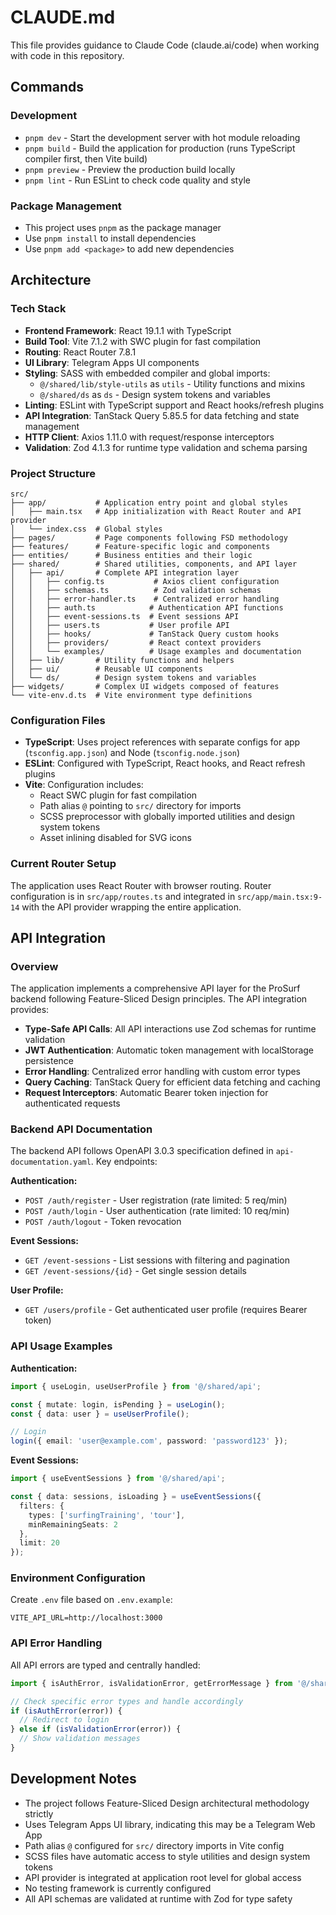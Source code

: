 # CLAUDE.md

This file provides guidance to Claude Code (claude.ai/code) when working with code in this repository.

## Commands

### Development
- `pnpm dev` - Start the development server with hot module reloading
- `pnpm build` - Build the application for production (runs TypeScript compiler first, then Vite build)
- `pnpm preview` - Preview the production build locally
- `pnpm lint` - Run ESLint to check code quality and style

### Package Management
- This project uses `pnpm` as the package manager
- Use `pnpm install` to install dependencies
- Use `pnpm add <package>` to add new dependencies

## Architecture

### Tech Stack
- **Frontend Framework**: React 19.1.1 with TypeScript
- **Build Tool**: Vite 7.1.2 with SWC plugin for fast compilation
- **Routing**: React Router 7.8.1
- **UI Library**: Telegram Apps UI components
- **Styling**: SASS with embedded compiler and global imports:
  - `@/shared/lib/style-utils` as `utils` - Utility functions and mixins
  - `@/shared/ds` as `ds` - Design system tokens and variables
- **Linting**: ESLint with TypeScript support and React hooks/refresh plugins
- **API Integration**: TanStack Query 5.85.5 for data fetching and state management
- **HTTP Client**: Axios 1.11.0 with request/response interceptors
- **Validation**: Zod 4.1.3 for runtime type validation and schema parsing

### Project Structure
```
src/
├── app/           # Application entry point and global styles
│   ├── main.tsx   # App initialization with React Router and API provider
│   └── index.css  # Global styles
├── pages/         # Page components following FSD methodology
├── features/      # Feature-specific logic and components
├── entities/      # Business entities and their logic
├── shared/        # Shared utilities, components, and API layer
│   ├── api/       # Complete API integration layer
│   │   ├── config.ts           # Axios client configuration
│   │   ├── schemas.ts          # Zod validation schemas
│   │   ├── error-handler.ts    # Centralized error handling
│   │   ├── auth.ts            # Authentication API functions
│   │   ├── event-sessions.ts  # Event sessions API
│   │   ├── users.ts           # User profile API
│   │   ├── hooks/             # TanStack Query custom hooks
│   │   ├── providers/         # React context providers
│   │   └── examples/          # Usage examples and documentation
│   ├── lib/       # Utility functions and helpers
│   ├── ui/        # Reusable UI components
│   └── ds/        # Design system tokens and variables
├── widgets/       # Complex UI widgets composed of features
└── vite-env.d.ts  # Vite environment type definitions
```

### Configuration Files
- **TypeScript**: Uses project references with separate configs for app (`tsconfig.app.json`) and Node (`tsconfig.node.json`)
- **ESLint**: Configured with TypeScript, React hooks, and React refresh plugins
- **Vite**: Configuration includes:
  - React SWC plugin for fast compilation
  - Path alias `@` pointing to `src/` directory for imports
  - SCSS preprocessor with globally imported utilities and design system tokens
  - Asset inlining disabled for SVG icons

### Current Router Setup
The application uses React Router with browser routing. Router configuration is in `src/app/routes.ts` and integrated in `src/app/main.tsx:9-14` with the API provider wrapping the entire application.

## API Integration

### Overview
The application implements a comprehensive API layer for the ProSurf backend following Feature-Sliced Design principles. The API integration provides:

- **Type-Safe API Calls**: All API interactions use Zod schemas for runtime validation
- **JWT Authentication**: Automatic token management with localStorage persistence
- **Error Handling**: Centralized error handling with custom error types
- **Query Caching**: TanStack Query for efficient data fetching and caching
- **Request Interceptors**: Automatic Bearer token injection for authenticated requests

### Backend API Documentation
The backend API follows OpenAPI 3.0.3 specification defined in `api-documentation.yaml`. Key endpoints:

**Authentication:**
- `POST /auth/register` - User registration (rate limited: 5 req/min)
- `POST /auth/login` - User authentication (rate limited: 10 req/min) 
- `POST /auth/logout` - Token revocation

**Event Sessions:**
- `GET /event-sessions` - List sessions with filtering and pagination
- `GET /event-sessions/{id}` - Get single session details

**User Profile:**
- `GET /users/profile` - Get authenticated user profile (requires Bearer token)

### API Usage Examples

**Authentication:**
```typescript
import { useLogin, useUserProfile } from '@/shared/api';

const { mutate: login, isPending } = useLogin();
const { data: user } = useUserProfile();

// Login
login({ email: 'user@example.com', password: 'password123' });
```

**Event Sessions:**
```typescript
import { useEventSessions } from '@/shared/api';

const { data: sessions, isLoading } = useEventSessions({
  filters: { 
    types: ['surfingTraining', 'tour'],
    minRemainingSeats: 2 
  },
  limit: 20
});
```

### Environment Configuration
Create `.env` file based on `.env.example`:
```
VITE_API_URL=http://localhost:3000
```

### API Error Handling
All API errors are typed and centrally handled:
```typescript
import { isAuthError, isValidationError, getErrorMessage } from '@/shared/api';

// Check specific error types and handle accordingly
if (isAuthError(error)) {
  // Redirect to login
} else if (isValidationError(error)) {
  // Show validation messages
}
```

## Development Notes
- The project follows Feature-Sliced Design architectural methodology strictly
- Uses Telegram Apps UI library, indicating this may be a Telegram Web App
- Path alias `@` configured for `src/` directory imports in Vite config
- SCSS files have automatic access to style utilities and design system tokens
- API provider is integrated at application root level for global access
- No testing framework is currently configured
- All API schemas are validated at runtime with Zod for type safety
